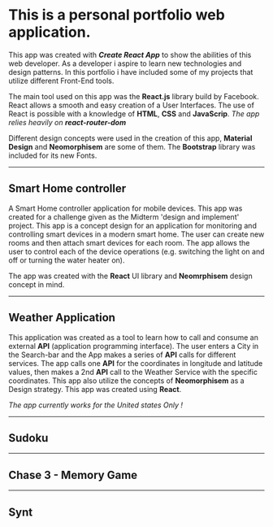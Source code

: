# This is a **personal portfolio** web application.

This app was created with **_Create React App_** to show the abilities of this web developer.
As a developer i aspire to learn new technologies and design patterns.
In this portfolio i have included some of my projects that utilize
different Front-End tools.

The main tool used on this app was the **React.js** library build by Facebook.
React allows a smooth and easy creation of a User Interfaces.
The use of React is possible with a knowledge of **HTML**, **CSS** and **JavaScrip**. _The app relies heavily on **react-router-dom**_

Different design concepts were used in the creation of this app, **Material Design** and **Neomorphisem** are some of them.
The **Bootstrap** library was included for its new Fonts.

---

## Smart Home controller

A Smart Home controller application for mobile devices.
This app was created for a challenge given as the Midterm 'design and implement' project.
This app is a concept design for an application for monitoring and controlling
smart devices in a modern smart home.
The user can create new rooms and then attach smart devices for each room.
The app allows the user to control each of the device operations (e.g. switching the light on and off or turning the water heater on).

The app was created with the **React** UI library and **Neomrphisem** design concept in mind.

---

## Weather Application

This application was created as a tool to learn how to call and consume an external **API** (application programming interface).
The user enters a City in the Search-bar and the App makes a series of **API** calls for different services.
The app calls one **API** for the coordinates in longitude and latitude values,
then makes a 2nd **API** call to the Weather Service with the specific coordinates.
This app also utilize the concepts of **Neomorphisem** as a Design strategy.
This app was created using **React**.

_The app currently works for the United states Only !_

---

## Sudoku

---

## Chase 3 - Memory Game

---

## Synt
